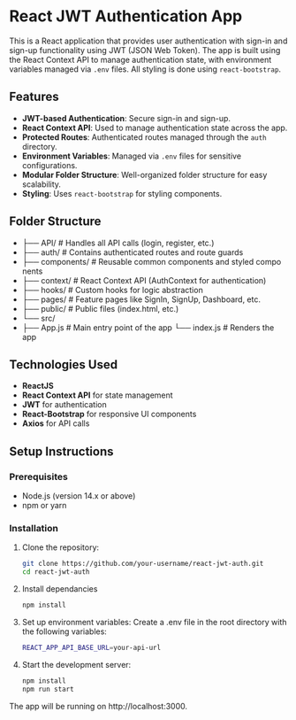 # React JWT Authentication App

This is a React application that provides user authentication with sign-in and sign-up functionality using JWT (JSON Web Token). The app is built using the React Context API to manage authentication state, with environment variables managed via `.env` files. All styling is done using `react-bootstrap`.

## Features

- **JWT-based Authentication**: Secure sign-in and sign-up.
- **React Context API**: Used to manage authentication state across the app.
- **Protected Routes**: Authenticated routes managed through the `auth` directory.
- **Environment Variables**: Managed via `.env` files for sensitive configurations.
- **Modular Folder Structure**: Well-organized folder structure for easy scalability.
- **Styling**: Uses `react-bootstrap` for styling components.

## Folder Structure

- ├── API/ # Handles all API calls (login, register, etc.) 
- ├── auth/ # Contains authenticated routes and route guards 
- ├── components/ # Reusable common components and styled compo nents 
- ├── context/ # React Context API (AuthContext for authentication) 
- ├── hooks/ # Custom hooks for logic abstraction 
- ├── pages/ # Feature pages like SignIn, SignUp, Dashboard, etc. 
- ├── public/ # Public files (index.html, etc.) 
- └── src/ 
- ├── App.js # Main entry point of the app └── index.js # Renders the app


## Technologies Used

- **ReactJS**
- **React Context API** for state management
- **JWT** for authentication
- **React-Bootstrap** for responsive UI components
- **Axios** for API calls

## Setup Instructions

### Prerequisites

- Node.js (version 14.x or above)
- npm or yarn

### Installation

1. Clone the repository:

   ```bash
   git clone https://github.com/your-username/react-jwt-auth.git
   cd react-jwt-auth

2. Install dependancies
    ```bash
    npm install
    ```
3. Set up environment variables:
Create a .env file in the root directory with the following variables:

    ```bash
    REACT_APP_API_BASE_URL=your-api-url
    ```

4. Start the development server:
    ```bash
    npm install
    npm run start
    ```

The app will be running on http://localhost:3000.


